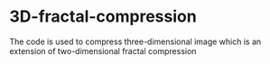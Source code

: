 # 3D-fractal-compression
The code is used to compress three-dimensional image which is an extension of two-dimensional fractal compression
